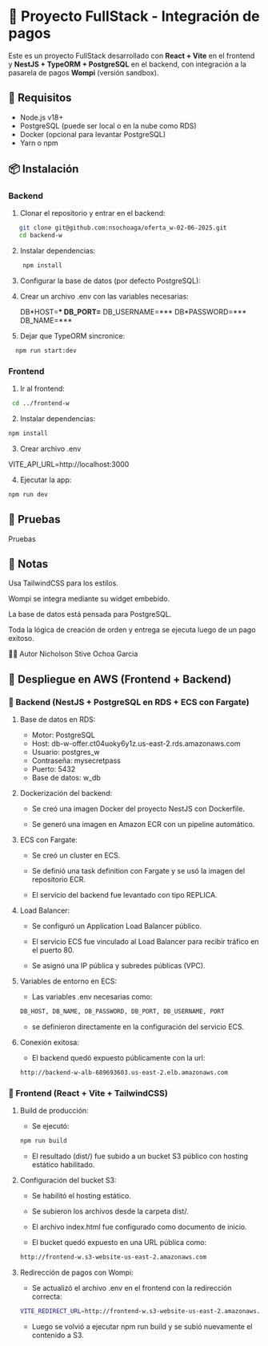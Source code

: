 # 🛒 Proyecto FullStack - Integración de pagos

Este es un proyecto FullStack desarrollado con **React + Vite** en el frontend y **NestJS + TypeORM + PostgreSQL** en el backend, con integración a la pasarela de pagos **Wompi** (versión sandbox).

## 🚀 Requisitos

- Node.js v18+
- PostgreSQL (puede ser local o en la nube como RDS)
- Docker (opcional para levantar PostgreSQL)
- Yarn o npm

## 📦 Instalación

### Backend

1. Clonar el repositorio y entrar en el backend:

```bash
   git clone git@github.com:nsochoaga/oferta_w-02-06-2025.git
   cd backend-w
```

2. Instalar dependencias:

```bash
    npm install
```

3. Configurar la base de datos (por defecto PostgreSQL):

4. Crear un archivo .env con las variables necesarias:

   DB\*HOST=**\*
   DB_PORT=**
   DB_USERNAME=\*\**
   DB*PASSWORD=\*\*\*
   DB_NAME=\*\*\*

5. Dejar que TypeORM sincronice:

```bash
  npm run start:dev
```

### Frontend

1. Ir al frontend:

```bash
 cd ../frontend-w
```

2. Instalar dependencias:

```bash
npm install
```

3. Crear archivo .env

VITE_API_URL=http://localhost:3000

4. Ejecutar la app:

```bash
npm run dev
```

## 🧪 Pruebas

Pruebas

## 📝 Notas

Usa TailwindCSS para los estilos.

Wompi se integra mediante su widget embebido.

La base de datos está pensada para PostgreSQL.

Toda la lógica de creación de orden y entrega se ejecuta luego de un pago exitoso.

🧑‍💻 Autor
Nicholson Stive Ochoa Garcia

## 🚀 Despliegue en AWS (Frontend + Backend)

### 🧩 Backend (NestJS + PostgreSQL en RDS + ECS con Fargate)

1.  Base de datos en RDS:

    - Motor: PostgreSQL
    - Host: db-w-offer.ct04uoky6y1z.us-east-2.rds.amazonaws.com
    - Usuario: postgres_w
    - Contraseña: mysecretpass
    - Puerto: 5432
    - Base de datos: w_db

2.  Dockerización del backend:

    - Se creó una imagen Docker del proyecto NestJS con Dockerfile.

    - Se generó una imagen en Amazon ECR con un pipeline automático.

3.  ECS con Fargate:

    - Se creó un cluster en ECS.

    - Se definió una task definition con Fargate y se usó la imagen del repositorio ECR.

    - El servicio del backend fue levantado con tipo REPLICA.

4.  Load Balancer:

    - Se configuró un Application Load Balancer público.

    - El servicio ECS fue vinculado al Load Balancer para recibir tráfico en el puerto 80.

    - Se asignó una IP pública y subredes públicas (VPC).

5.  Variables de entorno en ECS:

    - Las variables .env necesarias como:

    ```bash
    DB_HOST, DB_NAME, DB_PASSWORD, DB_PORT, DB_USERNAME, PORT
    ```

    - se definieron directamente en la configuración del servicio ECS.

6.  Conexión exitosa:

    - El backend quedó expuesto públicamente con la url:

    ```bash
    http://backend-w-alb-689693603.us-east-2.elb.amazonaws.com
    ```

### 🎨 Frontend (React + Vite + TailwindCSS)

1. Build de producción:

   - Se ejecutó:

   ```bash
   npm run build
   ```

   - El resultado (dist/) fue subido a un bucket S3 público con hosting estático habilitado.

2. Configuración del bucket S3:

   - Se habilitó el hosting estático.

   - Se subieron los archivos desde la carpeta dist/.

   - El archivo index.html fue configurado como documento de inicio.

   - El bucket quedó expuesto en una URL pública como:

   ```bash
   http://frontend-w.s3-website-us-east-2.amazonaws.com
   ```

3. Redirección de pagos con Wompi:

   - Se actualizó el archivo .env en el frontend con la redirección correcta:

   ```bash
   VITE_REDIRECT_URL=http://frontend-w.s3-website-us-east-2.amazonaws.com/payment-result
   ```

   - Luego se volvió a ejecutar npm run build y se subió nuevamente el contenido a S3.
